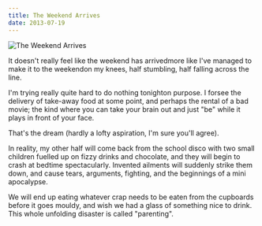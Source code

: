 ```yaml
---
title: The Weekend Arrives
date: 2013-07-19
---
```


![The Weekend Arrives](https://source.unsplash.com/dUPDhdeCN84/1600x900)

It doesn't really feel like the weekend has arrivedmore like I've managed to make it to the weekendon my knees, half stumbling, half falling across the line.

I'm trying really quite hard to do nothing tonighton purpose. I forsee the delivery of take-away food at some point, and perhaps the rental of a bad movie; the kind where you can take your brain out and just "be" while it plays in front of your face.

That's the dream (hardly a lofty aspiration, I'm sure you'll agree).

In reality, my other half will come back from the school disco with two small children fuelled up on fizzy drinks and chocolate, and they will begin to crash at bedtime spectacularly. Invented ailments will suddenly strike them down, and cause tears, arguments, fighting, and the beginnings of a mini apocalypse.

We will end up eating whatever crap needs to be eaten from the cupboards before it goes mouldy, and wish we had a glass of something nice to drink. This whole unfolding disaster is called "parenting".